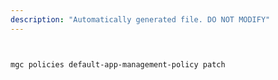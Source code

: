 ```yaml
---
description: "Automatically generated file. DO NOT MODIFY"
---
```


```bash


mgc policies default-app-management-policy patch

```